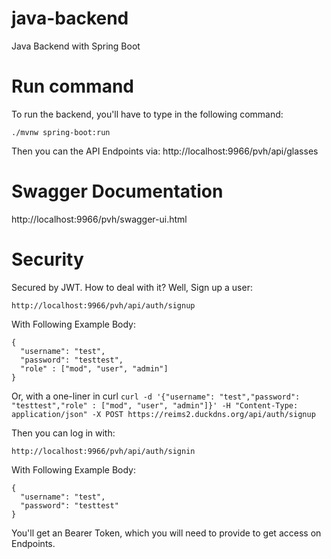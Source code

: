 # java-backend
Java Backend with Spring Boot

# Run command
To run the backend, you'll have to type in the following command:
```
./mvnw spring-boot:run
```
Then you can the API Endpoints via:
http://localhost:9966/pvh/api/glasses

# Swagger Documentation
http://localhost:9966/pvh/swagger-ui.html

# Security
Secured by JWT. How to deal with it?
Well, Sign up a user:
```
http://localhost:9966/pvh/api/auth/signup
```
With Following Example Body:
```
{
  "username": "test",
  "password": "testtest",
  "role" : ["mod", "user", "admin"]
}
```

Or, with a one-liner in curl
`curl -d '{"username": "test","password": "testtest","role" : ["mod", "user", "admin"]}' -H "Content-Type: application/json" -X POST https://reims2.duckdns.org/api/auth/signup`

Then you can log in with:
```
http://localhost:9966/pvh/api/auth/signin
```
With Following Example Body:
```
{
  "username": "test",
  "password": "testtest"
}
```
You'll get an Bearer Token, which you will need to provide to get access on Endpoints.

